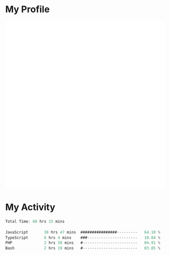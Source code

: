 # My Profile
<img src="https://raw.githubusercontent.com/akmallxx/akmallxx/2f2d024a644949a61dbc923da84b9875860856d3/github-metrics.svg"/>

# My Activity
<!--START_SECTION:waka-->

```rust
Total Time: 60 hrs 15 mins

JavaScript       38 hrs 47 mins  ################---------   64.10 %
TypeScript       6 hrs 4 mins    ###----------------------   10.04 %
PHP              2 hrs 58 mins   #------------------------   04.91 %
Bash             2 hrs 19 mins   #------------------------   03.85 %
```

<!--END_SECTION:waka-->
